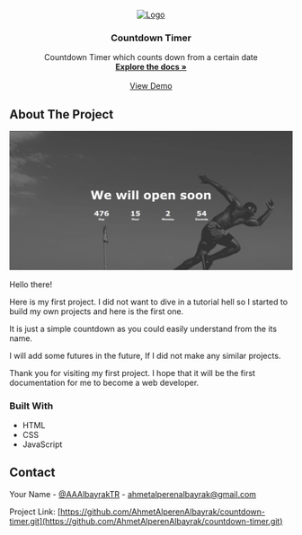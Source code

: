<br />
<div align="center">
  <a href="https://github.com/github_username/repo_name">
    <img src="https://www.maxpixel.net/static/photo/1x/Stopwatch-Countdown-Duration-Time-Timer-Clock-5539530.png" alt="Logo" width="80" height="80">
  </a>

<h3 align="center">Countdown Timer</h3>

<p align="center">
    Countdown Timer which counts down from a certain date
    <br />
    <a href="https://AhmetAlperenAlbayrak/countdown-timer"><strong>Explore the docs »</strong></a>
    <br />
    <br />
    <a href="https://countdown-timer-ahmet.netlify.app/">View Demo</a>
  </p>
</div>

## About The Project

![Alt text](/Project-Screenshot.png "Optional Title")

Hello there!

Here is my first project. I did not want to dive in a tutorial hell so I started to build my own projects and here is the first one.

It is just a simple countdown as you could easily understand from the its name.

I will add some futures in the future, If I did not make any similar projects.

Thank you for visiting my first project. I hope that it will be the first documentation for me to become a web developer.


### Built With

* HTML
* CSS
* JavaScript



## Contact

Your Name - [@AAAlbayrakTR](https://twitter.com/AAAlbayrakTR) - ahmetalperenalbayrak@gmail.com

Project Link: [https://github.com/AhmetAlperenAlbayrak/countdown-timer.git](https://github.com/AhmetAlperenAlbayrak/countdown-timer.git)
